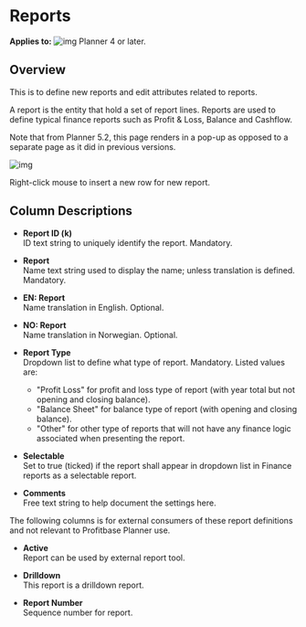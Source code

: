 # Reports

**Applies to:** ![img](https://profitbasedocs.blob.core.windows.net/icons/yes-icon.png) Planner 4 or later.

## Overview
This is to define new reports and edit attributes related to reports.

A report is the entity that hold a set of report lines. Reports are used to define typical finance reports such as Profit & Loss, Balance and Cashflow.  

Note that from Planner 5.2, this page renders in a pop-up as opposed to a separate page as it did in previous versions.
<br/>

![img](https://profitbasedocs.blob.core.windows.net/enduserhelp/images/report-setup-reports.JPG)

Right-click mouse to insert a new row for new report.
<br/>

## Column Descriptions

- **Report ID (k)**<br/>
ID text string to uniquely identify the report. Mandatory.

- **Report**<br/>
Name text string used to display the name; unless translation is defined. Mandatory.

- **EN: Report**<br/>
Name translation in English. Optional.

- **NO: Report**<br/>
Name translation in Norwegian. Optional.

- **Report Type**<br/>
Dropdown list to define what type of report. Mandatory. Listed values are:
   - "Profit Loss" for profit and loss type of report (with year total but not opening and closing balance).
   - "Balance Sheet" for balance type of report (with opening and closing balance).
   - "Other" for other type of reports that will not have any finance logic associated when presenting the report.

- **Selectable**<br/>
Set to true (ticked) if the report shall appear in dropdown list in Finance reports as a selectable report.

- **Comments**<br/>
Free text string to help document the settings here.

The following columns is for external consumers of these report definitions and not relevant to Profitbase Planner use.

- **Active**<br/>
Report can be used by external report tool.

- **Drilldown**<br/>
This report is a drilldown report.

- **Report Number**<br/>
Sequence number for report.

